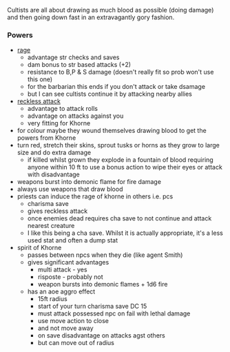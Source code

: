 Cultists are all about drawing as much blood as possible (doing damage) and then going down fast in an extravagantly gory fashion.

### Powers
- [rage](https://www.dndbeyond.com/classes/barbarian#Rage-51)
	- advantage str checks and saves
	- dam bonus to str based attacks (+2)
	- resistance to B,P & S damage (doesn't really fit so prob won't use this one)
	- for the barbarian this ends if you don't attack or take dsamage
	- but I can see cultists continue it by attacking nearby allies 
- [reckless attack](https://www.dndbeyond.com/classes/barbarian#RecklessAttack-53)
	- advantage to attack rolls
	- advantage on attacks against you
	- very fitting for Khorne
- for colour maybe they wound themselves drawing blood to get the powers from Khorne
- turn red, stretch their skins, sprout tusks or horns as they grow to large size and do extra damage
	- if killed whilst grown they explode in a fountain of blood requiring anyone within 10 ft to use a bonus action to wipe their eyes or attack with disadvantage
- weapons burst into demonic flame for fire damage
- always use weapons that draw blood
- priests can induce the rage of khorne in others i.e. pcs
	- charisma save
	- gives reckless attack
	- once enemies dead requires cha save to not continue and attack nearest creature
	- I like this being a cha save.  Whilst it is actually appropriate, it's a less used stat and often a dump stat
- spirit of Khorne
	- passes between npcs when they die (like agent Smith)
	- gives significant advantages
		- multi attack - yes
		- risposte - probably not
		- weapon bursts into demonic flames + 1d6 fire
	- has an aoe aggro effect
		- 15ft radius
		- start of your turn charisma save DC 15
		- must attack possessed npc on fail with lethal damage
		- use move action to close
		- and not move away
		- on save disadvantage on attacks agst others
		- but can move out of radius